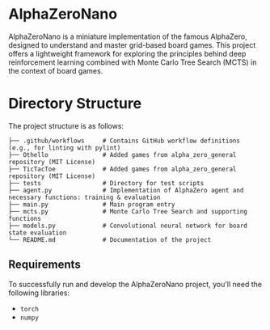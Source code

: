 # AlphaZeroNano

AlphaZeroNano is a miniature implementation of the famous AlphaZero, designed to understand and master grid-based board games. This project offers a lightweight framework for exploring the principles behind deep reinforcement learning combined with Monte Carlo Tree Search (MCTS) in the context of board games.

# Directory Structure

The project structure is as follows:

```
├── .github/workflows     # Contains GitHub workflow definitions (e.g., for linting with pylint)
├── Othello               # Added games from alpha_zero_general repository (MIT License)
├── TicTacToe             # Added games from alpha_zero_general repository (MIT License)
├── tests                 # Directory for test scripts
├── agent.py              # Implementation of AlphaZero agent and necessary functions: training & evaluation
├── main.py               # Main program entry
├── mcts.py               # Monte Carlo Tree Search and supporting functions
├── models.py             # Convolutional neural network for board state evaluation
└── README.md             # Documentation of the project
```

## Requirements

To successfully run and develop the AlphaZeroNano project, you'll need the following libraries:

- `torch`
- `numpy`